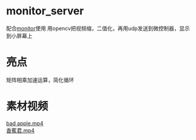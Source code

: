 # monitor_server
配合[monitor](https://github.com/liux-pro/monitor)使用
用opencv把视频缩，二值化，再用udp发送到微控制器，显示到小屏幕上
# 亮点
矩阵相乘加速运算，简化循环
# 素材视频
[bad apple.mp4](https://www.dropbox.com/s/5eerxzd4ofbn5va/badapple60.mp4?dl=0)  
[香蕉君.mp4](https://www.dropbox.com/s/672g90p975hjzn3/banana.mp4?dl=0)
